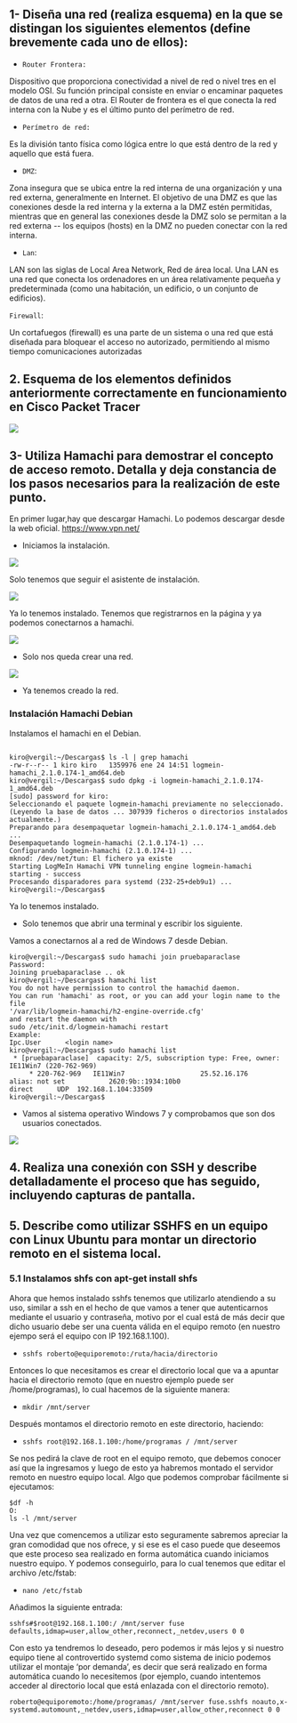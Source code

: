 ## 1- Diseña una red (realiza esquema) en la que se distingan los siguientes elementos (define brevemente cada uno de ellos):


- `Router Frontera:`

Dispositivo que proporciona conectividad a nivel de red o nivel tres en el modelo OSI. Su función
principal consiste en enviar o encaminar paquetes de datos de una red a otra. El Router de frontera
es el que conecta la red interna con la Nube y es el último punto del perímetro de red.

- `Perímetro de red:`

Es la división tanto física como lógica entre lo que está dentro de la red y aquello que está fuera.

- `DMZ`:

Zona insegura que se ubica entre la red interna de una organización y una red externa, generalmente
en Internet. El objetivo de una DMZ es que las conexiones desde la red interna y la externa a la
DMZ estén permitidas, mientras que en general las conexiones desde la DMZ solo se permitan a la
red externa -- los equipos (hosts) en la DMZ no pueden conectar con la red interna.

- `Lan`:

LAN son las siglas de Local Area Network, Red de área local. Una LAN es una red que conecta los
ordenadores en un área relativamente pequeña y predeterminada (como una habitación, un edificio,
o un conjunto de edificios).

`Firewall`:

Un cortafuegos (firewall) es una parte de un sistema o una red que está diseñada para bloquear el
acceso no autorizado, permitiendo al mismo tiempo comunicaciones autorizadas


## 2. Esquema de los elementos definidos anteriormente correctamente en funcionamiento en Cisco Packet Tracer

![](img/001.png)


## 3- Utiliza Hamachi para demostrar el concepto de acceso remoto. Detalla y deja constancia de los pasos necesarios para la realización de este punto.


En primer lugar,hay que descargar Hamachi. Lo podemos descargar desde la web oficial.
https://www.vpn.net/


- Iniciamos la instalación.

![](img/002.png)

Solo tenemos que seguir el asistente de instalación.

![](img/003.png)

Ya lo tenemos instalado. Tenemos que registrarnos en la página y ya podemos conectarnos a hamachi.

![](img/004.png)

- Solo nos queda crear una red.

![](img/005.png)

- Ya tenemos creado la red.

### Instalación Hamachi Debian

Instalamos el hamachi en el Debian.

```console

kiro@vergil:~/Descargas$ ls -l | grep hamachi
-rw-r--r-- 1 kiro kiro   1359976 ene 24 14:51 logmein-hamachi_2.1.0.174-1_amd64.deb
kiro@vergil:~/Descargas$ sudo dpkg -i logmein-hamachi_2.1.0.174-1_amd64.deb
[sudo] password for kiro:
Seleccionando el paquete logmein-hamachi previamente no seleccionado.
(Leyendo la base de datos ... 307939 ficheros o directorios instalados actualmente.)
Preparando para desempaquetar logmein-hamachi_2.1.0.174-1_amd64.deb ...
Desempaquetando logmein-hamachi (2.1.0.174-1) ...
Configurando logmein-hamachi (2.1.0.174-1) ...
mknod: /dev/net/tun: El fichero ya existe
Starting LogMeIn Hamachi VPN tunneling engine logmein-hamachi
starting - success
Procesando disparadores para systemd (232-25+deb9u1) ...
kiro@vergil:~/Descargas$
```
Ya lo tenemos instalado.

- Solo tenemos que abrir una terminal y escribir los siguiente.

Vamos a conectarnos al a red de Windows 7 desde Debian.

```console
kiro@vergil:~/Descargas$ sudo hamachi join pruebaparaclase
Password:
Joining pruebaparaclase .. ok
kiro@vergil:~/Descargas$ hamachi list
You do not have permission to control the hamachid daemon.
You can run 'hamachi' as root, or you can add your login name to the file
'/var/lib/logmein-hamachi/h2-engine-override.cfg'
and restart the daemon with
sudo /etc/init.d/logmein-hamachi restart
Example:
Ipc.User      <login name>
kiro@vergil:~/Descargas$ sudo hamachi list
 * [pruebaparaclase]  capacity: 2/5, subscription type: Free, owner: IE11Win7 (220-762-969)
     * 220-762-969   IE11Win7                   25.52.16.176      alias: not set           2620:9b::1934:10b0                          direct      UDP  192.168.1.104:33509
kiro@vergil:~/Descargas$
```
- Vamos al sistema operativo Windows 7 y comprobamos que son dos usuarios conectados.

![](img/006.png)


## 4. Realiza una conexión con SSH y describe detalladamente el proceso que has seguido, incluyendo capturas de pantalla.



## 5. Describe como utilizar SSHFS en un equipo con Linux Ubuntu para montar un directorio remoto en el sistema local.

### 5.1 Instalamos shfs con apt-get install shfs

Ahora que hemos instalado sshfs tenemos que utilizarlo atendiendo a su uso, similar a ssh en el
hecho de que vamos a tener que autenticarnos mediante el usuario y contraseña, motivo por el
cual está de más decir que dicho usuario debe ser una cuenta válida en el equipo remoto (en nuestro
ejempo será el equipo con IP 192.168.1.100).

- `sshfs roberto@equiporemoto:/ruta/hacia/directorio`

Entonces lo que necesitamos es crear el directorio local que va a apuntar hacia el directorio remoto
(que en nuestro ejemplo puede ser /home/programas), lo cual hacemos de la siguiente manera:

- `mkdir /mnt/server`

Después montamos el directorio remoto en este directorio, haciendo:

- `sshfs root@192.168.1.100:/home/programas / /mnt/server`

Se nos pedirá la clave de root en el equipo remoto, que debemos conocer así que la ingresamos y
luego de esto ya habremos montado el servidor remoto en nuestro equipo local. Algo que podemos
comprobar fácilmente si ejecutamos:

```console
$df -h
O:
ls -l /mnt/server
```

Una vez que comencemos a utilizar esto seguramente sabremos apreciar la gran comodidad que nos
ofrece, y si ese es el caso puede que deseemos que este proceso sea realizado en forma automática
cuando iniciamos nuestro equipo. Y podemos conseguirlo, para lo cual tenemos que editar el
archivo /etc/fstab:


- `nano /etc/fstab`

Añadimos la siguiente entrada:

```console
sshfs#$root@192.168.1.100:/ /mnt/server fuse
defaults,idmap=user,allow_other,reconnect,_netdev,users 0 0

```
Con esto ya tendremos lo deseado, pero podemos ir más lejos y si nuestro equipo tiene al
controvertido systemd como sistema de inicio podemos utilizar el montaje ‘por demanda’, es decir
que será realizado en forma automática cuando lo necesitemos (por ejemplo, cuando intentemos
acceder al directorio local que está enlazada con el directorio remoto).

```console
roberto@equiporemoto:/home/programas/ /mnt/server fuse.sshfs noauto,x-
systemd.automount,_netdev,users,idmap=user,allow_other,reconnect 0 0

```
